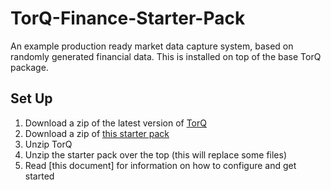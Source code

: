 # TorQ-Finance-Starter-Pack
An example production ready market data capture system, based on randomly generated financial data.  This is installed on top of the base TorQ package.

## Set Up 

1. Download a zip of the latest version of [TorQ](https://github.com/AquaQAnalytics/TorQ/archive/master.zip)
2. Download a zip of [this starter pack](https://github.com/AquaQAnalytics/TorQ-Finance-Starter-Pack/archive/master.zip)
3. Unzip TorQ
4. Unzip the starter pack over the top (this will replace some files)
5. Read [this document] for information on how to configure and get started



